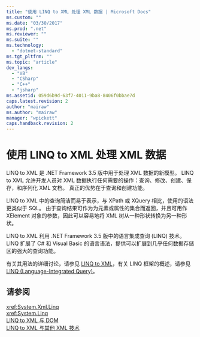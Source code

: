 ```yaml
---
title: "使用 LINQ to XML 处理 XML 数据 | Microsoft Docs"
ms.custom: ""
ms.date: "03/30/2017"
ms.prod: ".net"
ms.reviewer: ""
ms.suite: ""
ms.technology: 
  - "dotnet-standard"
ms.tgt_pltfrm: ""
ms.topic: "article"
dev_langs: 
  - "VB"
  - "CSharp"
  - "C++"
  - "jsharp"
ms.assetid: 059d6b9d-63f7-4011-9ba8-8406f0bbae7d
caps.latest.revision: 2
author: "mairaw"
ms.author: "mairaw"
manager: "wpickett"
caps.handback.revision: 2
---
```

# 使用 LINQ to XML 处理 XML 数据
LINQ to XML 是 .NET Framework 3.5 版中用于处理 XML 数据的新模型。  LINQ to XML 允许开发人员对 XML 数据执行任何需要的操作：查询、修改、创建、保存，和序列化 XML 文档。  真正的优势在于查询和创建功能。  
  
 LINQ to XML 中的查询简洁而易于表示，与 XPath 或 XQuery 相比，使用的语法更类似于 SQL。  由于查询结果可作为为元素或属性的集合而返回，并且可用作 XElement 对象的参数，因此可以容易地将 XML 树从一种形状转换为另一种形状。  
  
 LINQ to XML 利用 .NET Framework 3.5 版中的语言集成查询 \(LINQ\) 技术。  LINQ 扩展了 C\# 和 Visual Basic 的语言语法，提供可以扩展到几乎任何数据存储区的强大的查询功能。  
  
 有关其用法的详细讨论，请参见 [LINQ to XML](../../../../ocs/visual-basic/programming-guide/concepts/linq/linq-to-xml.md)，有关 LINQ 框架的概述，请参见[LINQ \(Language\-Integrated Query\)](../Topic/LINQ%20\(Language-Integrated%20Query\).md)。  
  
## 请参阅  
 <xref:System.Xml.Linq>   
 <xref:System.Linq>   
 [LINQ to XML 与 DOM](../../../../ocs/visual-basic/programming-guide/concepts/linq/linq-to-xml-vs-dom.md)   
 [LINQ to XML 与其他 XML 技术](../Topic/LINQ%20to%20XML%20vs.%20Other%20XML%20Technologies1.md)